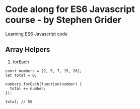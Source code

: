 # Code along for ES6 Javascript course - by Stephen Grider

Learning ES6 Javascript code

## Array Helpers

1. forEach

```
const numbers = [2, 5, 7, 15, 26];
let total = 0;

numbers.forEach(function(number) {
  total += number;
});

total; // 55
```